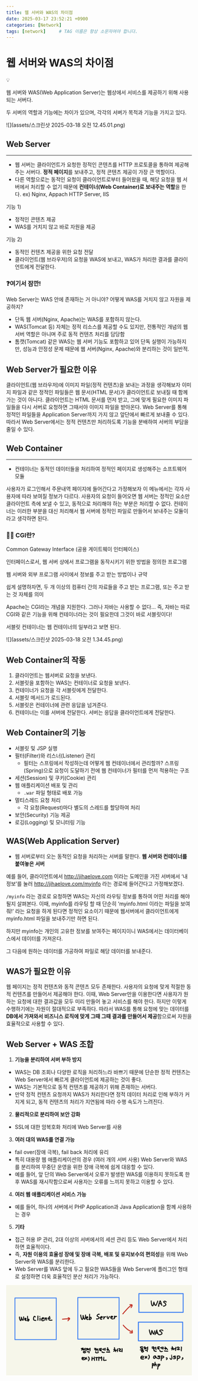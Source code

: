 ```yaml
---
title: 웹 서버와 WAS의 차이점
date: 2025-03-17 23:52:21 +0900
categories: [Network]
tags: [network]     # TAG 이름은 항상 소문자여야 합니다.
---
```

# 웹 서버와 WAS의 차이점

<aside>
💡

웹 서버와 WAS(Web Application Server)는 웹상에서 서비스를 제공하기 위해 사용되는 서버다.

두 서버의 역할과 기능에는 차이가 있으며, 각각의 서버가 목적과 기능을 가지고 있다.

</aside>

![](assets/스크린샷 2025-03-18 오전 12.45.01.png)

## Web Server

---

- 웹 서버는 클라이언트가 요청한 정적인 콘텐츠를 HTTP 프로토콜을 통하여 제공해주는 서버다. **정적 페이지**를 보내주고, 정적 콘텐츠 제공이 가장 큰 역할이다.
- 다른 역할으로는 동적인 요청이 클라이언트로부터 들어왔을 때, 해당 요청을 웹 서버에서 처리할 수 없기 때문에 **컨테이너(Web Container)로 보내주는 역할**을 한다.
  ex) Nginx, Appach HTTP Server, IIS

기능 1)

- 정적인 콘텐츠 제공
- WAS를 거치지 않고 바로 자원을 제공

기능 2)

- 동적인 컨텐츠 제공을 위한 요청 전달
- 클라이언트(웹 브라우저)의 요청을 WAS에 보내고, WAS가 처리한 결과를 클라이언트에게 전달한다.

### ❓여기서 잠깐!

Web Server는 WAS 안에 존재하는 거 아니야? 어떻게 WAS를 거치지 않고 자원을 제공하지?

- 단독 웹 서버(Nginx, Apache)는 WAS를 포함하지 않는다.
- WAS(Tomcat 등) 자체는 정적 리소스를 제공할 수도 있지만, 전통적인 개념의 웹 서버 역할은 아니며 주로 동적 컨텐츠 처리를 담당함
- 톰캣(Tomcat) 같은 WAS는 웹 서버 기능도 포함하고 있어 단독 실행이 가능하지만, 성능과 안정성 문제 때문에 웹 서버(Nginx, Apache)와 분리하는 것이 일반적.

## Web Server가 필요한 이유

클라이언트(웹 브라우저)에 이미지 파일(정적 컨텐츠)을 보내는 과정을 생각해보자
이미지 파일과 같은 정적인 파일들은 웹 문서(HTML 문서)가 클라이언트로 보내질 때 함께 가는 것이 아니다.
클라이언트는 HTML 문서를 먼저 받고, 그에 맞게 필요한 이미지 파일들을 다시 서버로 요청하면 그때서야 이미지 파일을 받아온다.
Web Server를 통해 정적인 파일들을 Application Server까지 가지 않고 앞단에서 빠르게 보내줄 수 있다.
따라서 Web Server에서는 정적 컨텐츠만 처리하도록 기능을 분배하여 서버의 부담을 줄일 수 있다.

## Web Container

---

- 컨테이너는 동적인 데이터들을 처리하여 정적인 페이지로 생성해주는 소프트웨어 모듈

사용자가 로그인해서 주문내역 페이지에 들어간다고 가정해보자
이 메뉴에서는 각자 사용자에 따라 보여질 정보가 다르다. 사용자의 요청이 들어오면 웹 서버는 정적인 요소만 클라이언트 측에 보낼 수 있고, 동적으로 처리해야 하는 부분은 처리할 수 없다.
컨테이너는 이러한 부분을 대신 처리해서 웹 서버에 정적인 파일로 만들어서 보내주는 모듈이라고 생각하면 된다.

<aside>

### ☝🏻 CGI란?

Common Gateway Interface (공용 게이트웨이 인터페이스)

인터페이스로서, 웹 서버 상에서 프로그램을 동작시키기 위한 방법을 정의한 프로그램

웹 서버와 외부 프로그램 사이에서 정보를 주고 받는 방법이나 규약

쉽게 설명하자면, 두 개 이상의 컴퓨터 간의 자료들을 주고 받는 프로그램, 또는 주고 받는 것 자체를 의미

</aside>

Apache는 CGI라는 개념을 지원한다.
그러나 자바는 사용할 수 없다…
즉, 자바는 따로 CGI와 같은 기능을 위해 컨테이너라는 것이 필요한데 그것이 바로 서블릿이다!

서블릿 컨테이너는 웹 컨테이너의 일부라고 보면 된다.

![](assets/스크린샷 2025-03-18 오전 1.34.45.png)

## Web Container의 작동

1. 클라이언트는 웹서버로 요청을 보낸다.
2. 서블릿을 포함하는 WAS는 컨테이너로 요청을 보낸다.
3. 컨테이너가 요청을 각 서블릿에게 전달한다.
4. 서블릿 메서드가 로드된다.
5. 서블릿은 컨테이너에 관련 응답을 넘겨준다.
6. 컨테이너는 이를 서버에 전달한다. 서버는 응답을 클라이언트에게 전달한다.

## Web Container의 기능

- 서블릿 및 JSP 실행
- 필터(Filter)와 리스너(Listener) 관리
  - 필터는 스프링에서 작성하는데 어떻게 웹 컨테이너에서 관리할까?
    스프링(Spring)으로 요청이 도달하기 전에 웹 컨테이너가 필터를 먼저 적용하는 구조
- 세션(Session) 및 쿠키(Cookie) 관리
- 웹 애플리케이션 배포 및 관리
  - `.war` 파일 형태로 배포 가능
- 멀티스레드 요청 처리
  - 각 요청(Request)마다 별도의 스레드를 할당하여 처리
- 보안(Security) 기능 제공
- 로깅(Logging) 및 모니터링 기능

## WAS(Web Application Server)

- 웹 서버로부터 오는 동적인 요청을 처리하는 서버를 말한다. **웹 서버와 컨테이너를 붙여놓은 서버**

예를 들어, 클라이언트에서 http://jihaelove.com 이라는 도메인을 가진 서버에서 ‘내 정보’를 눌러 http://jihaelove.com/myinfo 라는 경로에 들어간다고 가정해보겠다.

`/myinfo` 라는 경로로 요청하면 WAS는 자신의 라우팅 정보를 통하여 어떤 처리를 해야될지 살펴본다.
이때, myinfo를 라우팅 할 때 단순히 ‘myinfo.html 이라는 파일을 보여줘!’ 라는 요청을 하게 된다면 정적인 요소이기 때문에 웹서버에서 클라이언트에게 myinfo.html 파일을 보내주기만 하면 된다.

하지만 myinfo는 개인의 고유한 정보를 보여주는 페이지이니 WAS에서는 데이터베이스에서 데이터를 가져온다.

그 다음에 원하는 데이터를 가공하여 파일로 해당 데이터를 보내준다.

## WAS가 필요한 이유

웹 페이지는 정적 컨텐츠와 동적 콘텐츠 모두 존재한다.
사용자의 요청에 맞게 적절한 동적 컨텐츠를 만들어서 제공해야 한다.
이때, Web Server만을 이용한다면 사용자가 원하는 요청에 대한 결과값을 모두 미리 만들어 놓고 서비스를 해야 한다. 하지만 이렇게 수행하기에는 자원이 절대적으로 부족하다.
따라서 WAS를 통해 요청에 맞는 데이터를 **DB에서 가져와서 비즈니스 로직에 맞게 그때 그때 결과를 만들어서 제공**함으로써 자원을 효율적으로 사용할 수 있다.

## Web Server + WAS 조합

1. **기능을 분리하여 서버 부하 방지**
  - WAS는 DB 조회나 다양한 로직을 처리하느라 바쁘기 때문에 단순한 정적 컨텐츠는 Web Server에서 빠르게 클라이언트에 제공하는 것이 좋다.
  - WAS는 기본적으로 동적 컨텐츠를 제공하기 위해 존재하는 서버다.
  - 만약 정적 컨텐츠 요청까지 WAS가 처리한다면 정적 데이터 처리로 인해 부하가 커지게 되고, 동적 컨텐츠의 처리가 지연됨에 따라 수행 속도가 느려진다.
2. **물리적으로 분리하여 보안 강화**
  - SSL에 대한 암복호화 처리에 Web Server를 사용
3. **여러 대의 WAS를 연결 가능**
  - fail over(장애 극복), fail back 처리에 유리
  - 특히 대용량 웹 애플리케이션의 경우 (여러 개의 서버 사용) Web Server와 WAS를 분리하여 무중단 운영을 위한 장애 극복에 쉽게 대응할 수 있다.
  - 예를 들어, 앞 단의 Web Server에서 오류가 발생한 WAS를 이용하지 못하도록 한 후 WAS를 재시작함으로써 사용자는 오류를 느끼지 못하고 이용할 수 있다.
4. **여러 웹 애플리케이션 서비스 가능**
  - 예를 들어, 하나의 서버에서 PHP Application과 Java Application을 함께 사용하는 경우
5. **기타**
  - 접근 허용 IP 관리, 2대 이상의 서버에서의 세션 관리 등도 Web Server에서 처리하면 효율적이다.
  - 즉, **자원 이용의 효율성 장애 및 장애 극복, 배포 및 유지보수의 편의성**을 위해 Web Server와 WAS를 분리한다.
  - Web Server를 WAS 앞에 두고 필요한 WAS들을 Web Server에 플러그인 형태로 설정하면 더욱 효율적인 분산 처리가 가능하다.

![](assets/WAS.jpg)

